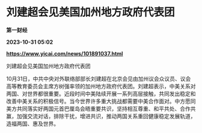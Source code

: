 # 刘建超会见美国加州地方政府代表团
**第一财经**

**2023-10-31 05:02**

**https://www.yicai.com/news/101891037.html**

刘建超会见美国加州地方政府代表团

10月31日，中共中央对外联络部部长刘建超在北京会见由加州议会众议员、议会高等教育委员会主席方树强率领的加州地方政府代表团。刘建超表示，中美关系对两国、对世界都很重要。近段时间中美陆续开展一系列高层接触，共同发出稳定和改善中美关系的积极信号。当今世界许多重大挑战都需要中美合作面对。中方愿同美方共同落实好两国元首巴厘岛会晤重要共识，坚持相互尊重、和平共处、合作共赢，加强交流对话，排除干扰，增进共识，推动两国关系重回健康稳定发展轨道，造福两国、惠及世界。